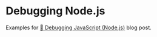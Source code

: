 # Debugging Node.js

Examples for [🐛 Debugging JavaScript (Node.js)](https://mpasierbski.com/debugging-javascript-nodejs) blog post.
